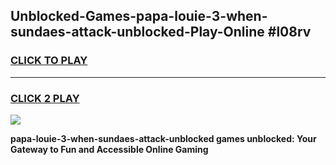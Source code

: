 
## Unblocked-Games-papa-louie-3-when-sundaes-attack-unblocked-Play-Online #l08rv
<h3>
<a href="https://news.freeplayer.one?title=papa-louie-3-when-sundaes-attack-unblocked&ref=3">CLICK TO PLAY</a></h3>
<hr>

<h3>
<a href="https://news.freeplayer.one?title=papa-louie-3-when-sundaes-attack-unblocked&ref=3">CLICK 2 PLAY</a>
  
</h3>

<a href="https://news.freeplayer.one?title=papa-louie-3-when-sundaes-attack-unblocked&ref=3"><img src="https://clearcache.store/games.png"></a>


**papa-louie-3-when-sundaes-attack-unblocked games unblocked: Your Gateway to Fun and Accessible Online Gaming**
